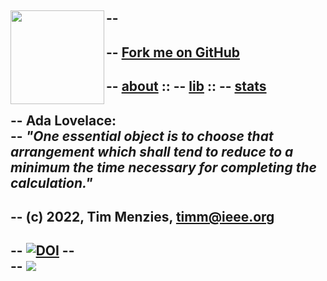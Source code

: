 -- <img width=150 align=left src="ada.png">
-- 
-- <span id="forkongithub"><a href="https://github.com/timm/shortr#shortrlua--less-but-better-xai-eyes">Fork me on GitHub</a></span>
--  
-- [about](about.html) ::
-- [lib](lib.html) ::
-- [stats](stats.html)
-- 
--  **Ada Lovelace:**    
-- _"One essential object is to choose that arrangement which shall tend to reduce to a minimum the time necessary for completing the calculation."_
--    
-- (c) 2022, Tim Menzies, <timm@ieee.org>
--
-- <a href="https://zenodo.org/badge/latestdoi/206205826"> <img  src="https://zenodo.org/badge/206205826.svg" alt="DOI"></a>
-- <br>
--  <a href="https://opensource.org/licenses/BSD-2-Clause"><img  src="https://img.shields.io/badge/License-BSD%202--Clause-orange.svg"></a>
-- 

